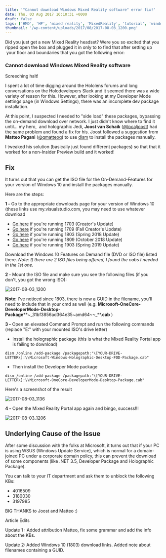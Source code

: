 ```yaml
---
title: '"Cannot download Windows Mixed Reality software" error fix!'
date: Thu, 03 Aug 2017 16:10:31 +0000
draft: false
tags: ['HMD', 'HP', 'mixed reality', 'MixedReality', 'tutorial', 'windows 10', 'Windows Holographic', 'windows10']
thumbnail: '/wp-content/uploads/2017/08/2017-08-03_1200.png'
---
```


Did you just get a new Mixed Reality headset? Were you so excited that you ripped open the box and plugged it in only to to find that after setting up  your floor and boundaries that you got the following error:

### **Cannot download Windows Mixed Reality software**

Screeching halt!

I spent a lot of time digging around the Hololens forums and long conversations on the Holodevelopers Slack and it seemed there was a wide variety of reason for this. However, after looking at my Developer Mode settings page (in Windows Settings), there was an incomplete dev package installation.

At this point, I suspected I needed to "side load" these packages, bypassing the on-demand download over network. I just didn't know where to find it until... my hero,  and holographic Jedi, **Joost van Schaik** ([@localjoost](https://www.twitter.com/localjoost)) had the same problem and found a fix for his. Joost followed a suggestion from **Matteo Pagani** ([@qmatteoq](https://www.twitter.com/qmatteoq)) to use [dism](https://docs.microsoft.com/en-us/windows-hardware/manufacture/desktop/dism-image-management-command-line-options-s14) to install the packages manually.

I tweaked his solution (basically just found different packages) so that that it worked for a non-Insider Preview build and it worked!

Fix
---

It turns out that you can get the ISO file for the On-Demand-Features for your version of Windows 10 and install the packages manually.

Here are the steps:

**1 -** Go to the appropriate downloads page for your version of Windows 10 (these links use my.visualstudio.com, you may need to use whatever download

*   [Go here](https://my.visualstudio.com/Downloads?q=Windows%2010%20Features%20on%20Demand%20Version%201703) if you're running 1703 (Creator's Update)
*   [Go here](https://my.visualstudio.com/Downloads?q=Windows%2010%20Features%20on%20Demand%20Version%201709) if you're running 1709 (Fall Creator's Update)
*   [Go here](https://my.visualstudio.com/Downloads?q=Windows%2010%20Features%20on%20Demand%20Version%201803) if you're running 1803 (Spring 2018 Update)
*   [Go here](https://my.visualstudio.com/Downloads?q=Windows%2010%20Features%20on%20Demand,%20version%201809) if you're running 1809 (October 2018 Update)
*   [Go here](https://my.visualstudio.com/Downloads?q=Windows%2010%20Features%20on%20Demand%20%20version%201903) if you're running 1903 (Spring 2019 Update)

Download the Windows 10 Features on Demand file (DVD or ISO file) listed there. _Note: If there are 2 ISO files being offered, I found the cabs I needed in the 1st one._

**2 -** Mount the ISO file and make sure you see the following files (if you don't, you got the wrong ISO):

![2017-08-03_1200](/wp-content/uploads/2017/08/2017-08-03_1200.png)

**Note**: I've noticed since 1803, there is now a GUID in the filename, you'll need to include that in your cmd as well (e.g. **Microsoft-OneCore-DeveloperMode-Desktop-Package****~_31bf3856ad364e35~amd64~~_**.**cab** )

**3 -** Open an elevated Command Prompt and run the following commands (replace "E:" with your mounted ISO's drive letter)

- Install the holographic package (this is what the Mixed Reality Portal app is failing to download)

```shell
dism /online /add-package /packagepath:"\[YOUR-DRIVE-LETTER\]:\\Microsoft-Windows-Holographic-Desktop-FOD-Package.cab"
```

- Then install the Developer Mode package

```shell
dism /online /add-package /packagepath:"\[YOUR-DRIVE-LETTER\]:\\Microsoft-OneCore-DeveloperMode-Desktop-Package.cab"
```

Here's a screenshot of the result

![2017-08-03_1136](/wp-content/uploads/2017/08/2017-08-03_1136.png)

**4 -** Open the Mixed Reality Portal app again and bingo, success!!!

![2017-08-03_1206](/wp-content/uploads/2017/08/2017-08-03_1206.png)

Underlying Cause of the Issue
-----------------------------

After some discussion with the folks at Microsoft, it turns out that if your PC is using WSUS (Windows Update Service), which is normal for a domain-joined PC under a corporate domain policy, this can prevent the download of some components (like .NET 3.5, Developer Package and Holographic Package).

You can talk to your IT department and ask them to unblock the following KBs:

*   4016509
*   3180030
*   3197985

BIG THANKS to Joost and Matteo :)

Article Edits

Update 1 : Added attribution Matteo, fix some grammar and add the info about the KBs.

Update 2: Added Windows 10 (1803) download links. Added note about filenames containing a GUID.